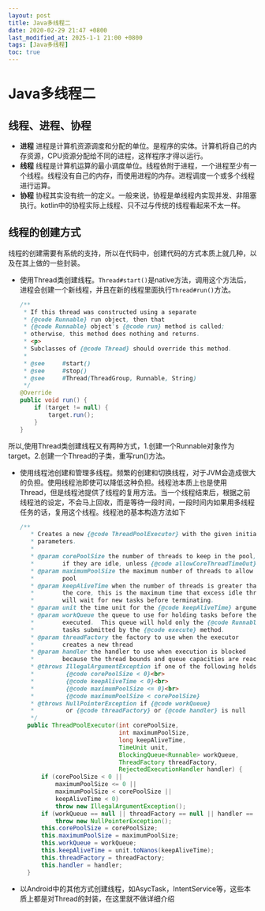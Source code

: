 ```yaml
---
layout: post
title: Java多线程二
date: 2020-02-29 21:47 +0800
last_modified_at: 2025-1-1 21:00 +0800
tags: [Java多线程]
toc: true
---
```


# Java多线程二

## 线程、进程、协程

* __进程__ 进程是计算机资源调度和分配的单位。是程序的实体。计算机将自己的内存资源，CPU资源分配给不同的进程，这样程序才得以运行。
* __线程__ 线程是计算机运算的最小调度单位。线程依附于进程，一个进程至少有一个线程。线程没有自己的内存，而使用进程的内存。进程调度一个或多个线程进行运算。
* __协程__ 协程其实没有统一的定义。一般来说，协程是单线程内实现并发、非阻塞执行。kotlin中的协程实际上线程、只不过与传统的线程看起来不太一样。

## 线程的创建方式
线程的创建需要有系统的支持，所以在代码中，创建代码的方式本质上就几种，以及在其上做的一些封装。
* 使用Thread类创建线程。`Thread#start()`是native方法，调用这个方法后，进程会创建一个新线程，并且在新的线程里面执行`Thread#run()`方法。
  ```Java
  /**
   * If this thread was constructed using a separate
   * {@code Runnable} run object, then that
   * {@code Runnable} object's {@code run} method is called;
   * otherwise, this method does nothing and returns.
   * <p>
   * Subclasses of {@code Thread} should override this method.
   *
   * @see     #start()
   * @see     #stop()
   * @see     #Thread(ThreadGroup, Runnable, String)
   */
  @Override
  public void run() {
      if (target != null) {
          target.run();
      }
  }
  ```
所以,使用Thread类创建线程又有两种方式，1.创建一个Runnable对象作为target。2.创建一个Thread的子类，重写run()方法。
* 使用线程池创建和管理多线程。频繁的创建和切换线程，对于JVM会造成很大的负担。使用线程池即使可以降低这种负担。线程池本质上也是使用Thread，但是线程池提供了线程的复用方法。当一个线程结束后，根据之前线程池的设定，不会马上回收，而是等待一段时间，一段时间内如果用多线程任务的话，复用这个线程。线程池的基本构造方法如下
  ```Java
  /**
     * Creates a new {@code ThreadPoolExecutor} with the given initial
     * parameters.
     *
     * @param corePoolSize the number of threads to keep in the pool, even
     *        if they are idle, unless {@code allowCoreThreadTimeOut} is set
     * @param maximumPoolSize the maximum number of threads to allow in the
     *        pool
     * @param keepAliveTime when the number of threads is greater than
     *        the core, this is the maximum time that excess idle threads
     *        will wait for new tasks before terminating.
     * @param unit the time unit for the {@code keepAliveTime} argument
     * @param workQueue the queue to use for holding tasks before they are
     *        executed.  This queue will hold only the {@code Runnable}
     *        tasks submitted by the {@code execute} method.
     * @param threadFactory the factory to use when the executor
     *        creates a new thread
     * @param handler the handler to use when execution is blocked
     *        because the thread bounds and queue capacities are reached
     * @throws IllegalArgumentException if one of the following holds:<br>
     *         {@code corePoolSize < 0}<br>
     *         {@code keepAliveTime < 0}<br>
     *         {@code maximumPoolSize <= 0}<br>
     *         {@code maximumPoolSize < corePoolSize}
     * @throws NullPointerException if {@code workQueue}
     *         or {@code threadFactory} or {@code handler} is null
     */
    public ThreadPoolExecutor(int corePoolSize,
                              int maximumPoolSize,
                              long keepAliveTime,
                              TimeUnit unit,
                              BlockingQueue<Runnable> workQueue,
                              ThreadFactory threadFactory,
                              RejectedExecutionHandler handler) {
        if (corePoolSize < 0 ||
            maximumPoolSize <= 0 ||
            maximumPoolSize < corePoolSize ||
            keepAliveTime < 0)
            throw new IllegalArgumentException();
        if (workQueue == null || threadFactory == null || handler == null)
            throw new NullPointerException();
        this.corePoolSize = corePoolSize;
        this.maximumPoolSize = maximumPoolSize;
        this.workQueue = workQueue;
        this.keepAliveTime = unit.toNanos(keepAliveTime);
        this.threadFactory = threadFactory;
        this.handler = handler;
    }  
  ```
* 以Android中的其他方式创建线程，如AsycTask，IntentService等，这些本质上都是对Thread的封装，在这里就不做详细介绍
